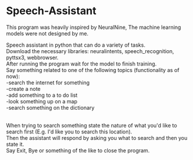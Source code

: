 # Speech-Assistant
This program was heavily inspired by NeuralNine, 
The machine learning models were not designed by me. 

Speech assistant in python that can do a variety of tasks. </br>
Download the necessary libraries: neuralintents, speech_recognition, pyttsx3, webbrowser. </br>
After running the program wait for the model to finish training. </br>
Say something related to one of the following topics (functionality as of now): </br>
-search the internet for something </br>
-create a note </br> 
-add something to a to do list </br>
-look something up on a map </br>
-search something on the dictionary </br> </br>

When trying to search something state the nature of what you'd like to search first (E.g. I'd like you to search this location). </br>
Then the assistant will respond by asking you what to search and then you state it. </br>
Say Exit, Bye or something of the like to close the program.  </br>
